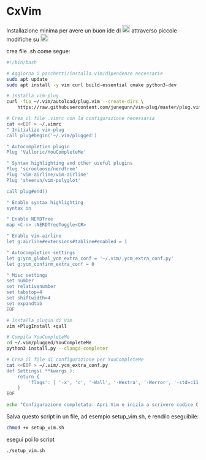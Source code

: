 # CxVim
Installazione minima per avere un buon ide di <img src="https://cdn.icon-icons.com/icons2/2415/PNG/512/c_original_logo_icon_146611.png" alt="java" width="20" height="20"/> attraverso piccole modifiche su <img src="https://upload.wikimedia.org/wikipedia/commons/thumb/4/4f/Icon-Vim.svg/1024px-Icon-Vim.svg.png" alt="java" width="20" height="20"/>

crea file .sh come segue:
```.sh
#!/bin/bash

# Aggiorna i pacchetti/installa vim/dipendenze necessarie
sudo apt update
sudo apt install -y vim curl build-essential cmake python3-dev

# Installa vim-plug
curl -fLo ~/.vim/autoload/plug.vim --create-dirs \
    https://raw.githubusercontent.com/junegunn/vim-plug/master/plug.vim

# Crea il file .vimrc con la configurazione necessaria
cat <<EOF > ~/.vimrc
" Initialize vim-plug
call plug#begin('~/.vim/plugged')

" Autocompletion plugin
Plug 'Valloric/YouCompleteMe'

" Syntax highlighting and other useful plugins
Plug 'scrooloose/nerdtree'
Plug 'vim-airline/vim-airline'
Plug 'sheerun/vim-polyglot'

call plug#end()

" Enable syntax highlighting
syntax on

" Enable NERDTree
map <C-n> :NERDTreeToggle<CR>

" Enable vim-airline
let g:airline#extensions#tabline#enabled = 1

" Autocompletion settings
let g:ycm_global_ycm_extra_conf = '~/.vim/.ycm_extra_conf.py'
let g:ycm_confirm_extra_conf = 0

" Misc settings
set number
set relativenumber
set tabstop=4
set shiftwidth=4
set expandtab
EOF

# Installa plugin di Vim
vim +PlugInstall +qall

# Compila YouCompleteMe
cd ~/.vim/plugged/YouCompleteMe
python3 install.py --clangd-completer

# Crea il file di configurazione per YouCompleteMe
cat <<EOF > ~/.vim/.ycm_extra_conf.py
def Settings( **kwargs ):
    return {
        'flags': [ '-x', 'c', '-Wall', '-Wextra', '-Werror', '-std=c11', '-I/usr/include', '-I/usr/local/include' ],
    }
EOF

echo "Configurazione completata. Apri Vim e inizia a scrivere codice C!"
```
Salva questo script in un file, ad esempio setup_vim.sh, e rendilo eseguibile:
```.sh
chmod +x setup_vim.sh
```
esegui poi lo script 
```.sh
./setup_vim.sh
```
